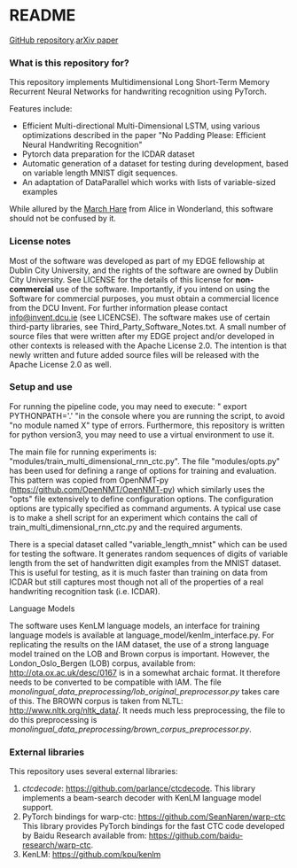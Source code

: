 # README #

[GitHub repository](https://github.com/gwenniger/multi-hare).[arXiv paper](https://arxiv.org/abs/1902.11208)

### What is this repository for? ###

This repository implements Multidimensional Long Short-Term Memory Recurrent Neural Networks for handwriting recognition
using PyTorch.

Features include:

* Efficient Multi-directional Multi-Dimensional LSTM, using various optimizations described in the paper
  "No Padding Please: Efficient Neural Handwriting Recognition" 
* Pytorch data preparation for the ICDAR dataset
* Automatic generation of a dataset for testing during development, based on 
  variable length MNIST digit sequences.
* An adaptation of DataParallel which works with lists of variable-sized examples

While allured by the [March Hare](https://en.wikipedia.org/wiki/March_Hare)  from Alice in Wonderland,
this software should not be confused by it. 

### License notes ###

Most of the software was developed as part of my EDGE fellowship at Dublin City University, and the 
rights of the software are owned by Dublin City University. See LICENSE for the details of this license 
for **non-commercial** use of the software. Importantly, if you intend on using the Software for commercial purposes, 
you must obtain a commercial licence from the DCU Invent. 
For further information please contact info@invent.dcu.ie (see LICENCSE). 
The software makes use of certain third-party libraries, see Third_Party_Software_Notes.txt.
A small number of source files that were written after my EDGE project and/or developed in other contexts 
is released with the Apache License 2.0. The intention is that newly written and future added  source files 
will be released with the Apache License 2.0 as well.
 

### Setup and use ###
For running the pipeline code, you may need to execute:
" export PYTHONPATH='.' "in the console where you are running the script, to avoid "no module named X"
type of errors.
Furthermore, this repository is written for python version3, you may need to 
use a virtual environment to use it.

The main file for running experiments is: "modules/train_multi_dimensional_rnn_ctc.py".
The file "modules/opts.py" has been used for defining a range of options for training and evaluation.
This pattern was copied from OpenNMT-py (https://github.com/OpenNMT/OpenNMT-py)
which similarly uses the "opts" file extensively to define configuration options. The configuration options
are typically specified as command arguments. A typical use case is to make a shell script for an experiment
which contains the call of train_multi_dimensional_rnn_ctc.py and the required arguments.

There is a special dataset called "variable_length_mnist" which can be used for testing the software.
It generates random sequences of digits of variable length from the set of handwritten digit examples 
from the MNIST dataset. This is useful for testing, as it is much faster than training on data from ICDAR 
but still captures most though not all of the  properties of a real handwriting recognition task (i.e. ICDAR).

Language Models

The software uses KenLM language models, an interface for training language models is available at 
language_model/kenlm_interface.py. For replicating the results on the IAM dataset, the use of a strong language
model trained on the LOB and Brown corpus is important. However, the London_Oslo_Bergen (LOB) corpus, available from:
http://ota.ox.ac.uk/desc/0167 is in a somewhat archaic format. It therefore needs to be converted to be compatible with IAM. 
The file <em>monolingual_data_preprocessing/lob_original_preprocessor.py</em> takes care of this.
The BROWN corpus is taken from NLTL: http://www.nltk.org/nltk_data/. It needs much less preprocessing, the file 
to do this preprocessing  is <em>monolingual_data_preprocessing/brown_corpus_preprocessor.py</em>.

 

### External libraries ###
This repository uses several external libraries:
1. *ctcdecode*:  https://github.com/parlance/ctcdecode. 
This library implements a beam-search decoder with KenLM language model support.
2. PyTorch bindings for warp-ctc: https://github.com/SeanNaren/warp-ctc
This library provides PyTorch bindings for the fast CTC code developed by Baidu Research 
available from: https://github.com/baidu-research/warp-ctc.
3. KenLM: https://github.com/kpu/kenlm

<!---

* Quick summary
* Version
* [Learn Markdown](https://bitbucket.org/tutorials/markdowndemo)

### How do I get set up? ###

* Summary of set up
* Configuration
* Dependencies
* Database configuration
* How to run tests
* Deployment instructions

### Contribution guidelines ###

* Writing tests
* Code review
* Other guidelines

### Who do I talk to? ###

* Repo owner or admin
* Other community or team contact

-->
